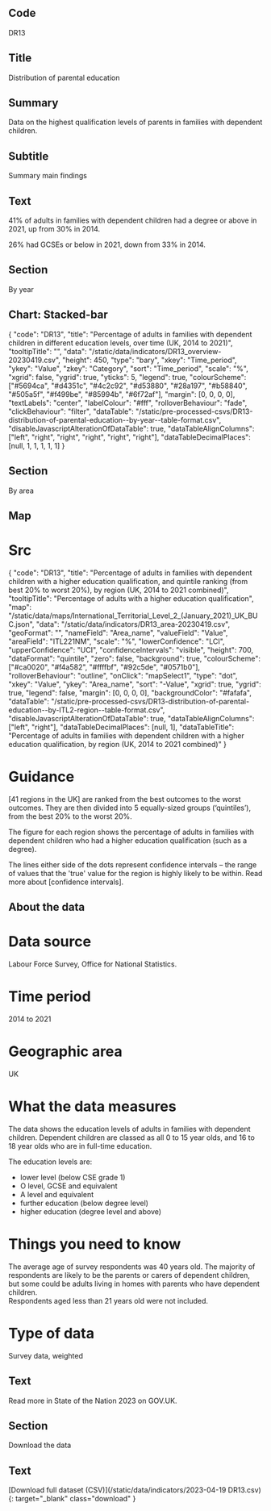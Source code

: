 ## Code
DR13

## Title
Distribution of parental education

## Summary
Data on the highest qualification levels of parents in families with dependent children.

## Subtitle
Summary main findings

## Text
41% of adults in families with dependent children had a degree or above in 2021, up from 30% in 2014.

26% had GCSEs or below in 2021, down from 33% in 2014.

## Section
By year

## Chart: Stacked-bar
{
    "code": "DR13",
    "title": "Percentage of adults in families with dependent children in different education levels, over time (UK, 2014 to 2021)",
    "tooltipTitle": "",
    "data": "/static/data/indicators/DR13_overview-20230419.csv",
    "height": 450,
    "type": "bary",
    "xkey": "Time_period",
    "ykey": "Value",
    "zkey": "Category",
    "sort": "Time_period",
    "scale": "%",
    "xgrid": false,
    "ygrid": true,
    "yticks": 5,
    "legend": true,
    "colourScheme": ["#5694ca", "#d4351c", "#4c2c92", "#d53880", "#28a197", "#b58840", "#505a5f", "#f499be", "#85994b", "#6f72af"],
    "margin": [0, 0, 0, 0],
    "textLabels": "center",
    "labelColour": "#fff",
    "rolloverBehaviour": "fade",
    "clickBehaviour": "filter",
    "dataTable": "/static/pre-processed-csvs/DR13-distribution-of-parental-education--by-year--table-format.csv",
    "disableJavascriptAlterationOfDataTable": true,
    "dataTableAlignColumns": ["left", "right", "right", "right", "right", "right"],
    "dataTableDecimalPlaces": [null, 1, 1, 1, 1, 1]
}

## Section
By area

## Map
# Src
{
    "code": "DR13",
    "title": "Percentage of adults in families with dependent children with a higher education qualification, and quintile ranking (from best 20% to worst 20%), by region (UK, 2014 to 2021 combined)",
    "tooltipTitle": "Percentage of adults with a higher education qualification",
    "map": "/static/data/maps/International_Territorial_Level_2_(January_2021)_UK_BUC.json",
    "data": "/static/data/indicators/DR13_area-20230419.csv",
    "geoFormat": "",
    "nameField": "Area_name",
    "valueField": "Value",
    "areaField": "ITL221NM",
    "scale": "%",
    "lowerConfidence": "LCI",
    "upperConfidence": "UCI",
    "confidenceIntervals": "visible",
    "height": 700,
    "dataFormat": "quintile",
    "zero": false,
    "background": true,
    "colourScheme": ["#ca0020", "#f4a582", "#ffffbf", "#92c5de", "#0571b0"],
    "rolloverBehaviour": "outline",
    "onClick": "mapSelect1",
    "type": "dot",
    "xkey": "Value",
    "ykey": "Area_name",
    "sort": "-Value",
    "xgrid": true,
    "ygrid": true,
    "legend": false,
    "margin": [0, 0, 0, 0],
    "backgroundColor": "#fafafa",
    "dataTable": "/static/pre-processed-csvs/DR13-distribution-of-parental-education--by-ITL2-region--table-format.csv",
    "disableJavascriptAlterationOfDataTable": true,
    "dataTableAlignColumns": ["left", "right"],
    "dataTableDecimalPlaces": [null, 1],
    "dataTableTitle": "Percentage of adults in families with dependent children with a higher education qualification, by region (UK, 2014 to 2021 combined)"
}

# Guidance
[41 regions in the UK] are ranked from the best outcomes to the worst outcomes. They are then divided into 5 equally-sized groups (‘quintiles’), from the best 20% to the worst 20%.

The figure for each region shows the percentage of adults in families with dependent children who had a higher education qualification (such as a degree).

The lines either side of the dots represent confidence intervals – the range of values that the 'true' value for the region is highly likely to be within. Read more about [confidence intervals].

## About the data
# Data source
Labour Force Survey, Office for National Statistics.

# Time period
2014 to 2021

# Geographic area
UK

# What the data measures
The data shows the education levels of adults in families with dependent children. Dependent children are classed as all 0 to 15 year olds, and 16 to 18 year olds who are in full-time education.

The education levels are:

<ul class="govuk-list list-disc">
    <li>lower level (below CSE grade 1)</li>
    <li>O level, GCSE and equivalent</li>
    <li>A level and equivalent</li>
    <li>further education (below degree level)</li>
    <li>higher education (degree level and above)</li>
</ul>

# Things you need to know
The average age of survey respondents was 40 years old. The majority of respondents are likely to be the parents or carers of dependent children, but some could be adults living in homes with parents who have dependent children.<br>Respondents aged less than 21 years old were not included. 

# Type of data
Survey data, weighted

## Text
Read more in State of the Nation 2023 on GOV.UK.

## Section
Download the data

## Text
[Download full dataset (CSV)](/static/data/indicators/2023-04-19 DR13.csv){: target="_blank" class="download" }
